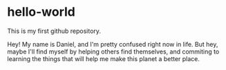 # hello-world
This is my first github repository. 

Hey! My name is Daniel, and I'm pretty confused right now in life. But hey, maybe I'll find myself by helping others find themselves, and commiting to learning the things that will help me make this planet a better place. 

